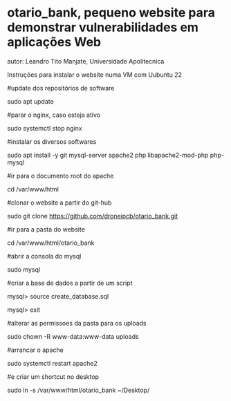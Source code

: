 # otario_bank, pequeno website para demonstrar vulnerabilidades em aplicações Web

autor: Leandro Tito Manjate, Universidade Apolitecnica


Instruções para instalar o website numa VM com Uubuntu 22

#update dos repositórios de software

sudo apt update


#parar o nginx, caso esteja ativo

sudo systemctl stop nginx


#instalar os diversos softwares

sudo apt install -y git mysql-server apache2 php libapache2-mod-php php-mysql


#ir para o documento root do apache

cd /var/www/html


#clonar o website a partir do git-hub

sudo git clone https://github.com/droneipcb/otario_bank.git


#ir para a pasta do website

cd /var/www/html/otario_bank


#abrir a consola do mysql

sudo mysql


#criar a base de dados a partir de um script

mysql> source create_database.sql

mysql> exit


#alterar as permissoes da pasta para os uploads

sudo chown -R www-data:www-data uploads


#arrancar o apache

sudo systemctl restart apache2


#e criar um shortcut no desktop

sudo ln -s /var/www/html/otario_bank ~/Desktop/

